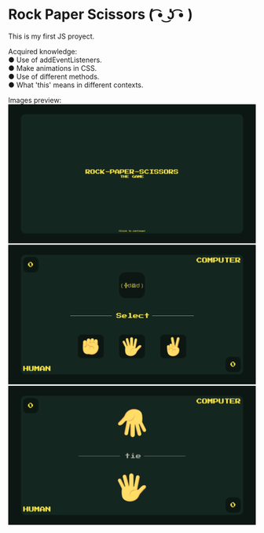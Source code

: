 # Rock Paper Scissors ( ͡• ͜ʖ ͡• )

This is my first JS proyect.

Acquired knowledge:</br>
● Use of addEventListeners.</br>
● Make animations in CSS.</br>
● Use of different methods.</br>
● What 'this' means in different contexts.</br>

Images preview:</br>
![](./Preview/Screen%20Shot%202022-05-30%20at%2000.37.52.png)
![](./Preview/Screen%20Shot%202022-05-30%20at%2000.37.55.png)
![](./Preview/Screen%20Shot%202022-05-30%20at%2000.38.02.png)

